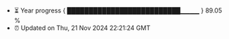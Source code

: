 - ⏳ Year progress { ██████████████████████████▁▁▁▁ } 89.05 %
- ⏰ Updated on Thu, 21 Nov 2024 22:21:24 GMT

